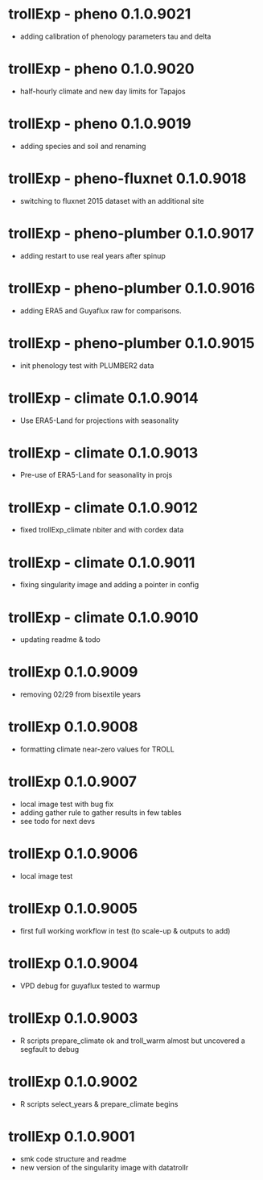 # trollExp - pheno 0.1.0.9021

-   adding calibration of phenology parameters tau and delta

# trollExp - pheno 0.1.0.9020

-   half-hourly climate and new day limits for Tapajos

# trollExp - pheno 0.1.0.9019

-   adding species and soil and renaming

# trollExp - pheno-fluxnet 0.1.0.9018

-   switching to fluxnet 2015 dataset with an additional site

# trollExp - pheno-plumber 0.1.0.9017

-   adding restart to use real years after spinup

# trollExp - pheno-plumber 0.1.0.9016

-   adding ERA5 and Guyaflux raw for comparisons.

# trollExp - pheno-plumber 0.1.0.9015

-   init phenology test with PLUMBER2 data

# trollExp - climate 0.1.0.9014

-   Use ERA5-Land for projections with seasonality

# trollExp - climate 0.1.0.9013

-   Pre-use of ERA5-Land for seasonality in projs

# trollExp - climate 0.1.0.9012

-   fixed trollExp_climate nbiter and with cordex data

# trollExp - climate 0.1.0.9011

-   fixing singularity image and adding a pointer in config

# trollExp - climate 0.1.0.9010

-   updating readme & todo

# trollExp 0.1.0.9009

-   removing 02/29 from bisextile years

# trollExp 0.1.0.9008

-   formatting climate near-zero values for TROLL

# trollExp 0.1.0.9007

-   local image test with bug fix
-   adding gather rule to gather results in few tables
-   see todo for next devs

# trollExp 0.1.0.9006

-   local image test

# trollExp 0.1.0.9005

-   first full working workflow in test (to scale-up & outputs to add)

# trollExp 0.1.0.9004

-   VPD debug for guyaflux tested to warmup

# trollExp 0.1.0.9003

-   R scripts prepare_climate ok and troll_warm almost but uncovered a segfault to debug

# trollExp 0.1.0.9002

-   R scripts select_years & prepare_climate begins

# trollExp 0.1.0.9001

-   smk code structure and readme
-   new version of the singularity image with datatrollr
